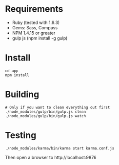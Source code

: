 # Requirements

 * Ruby (tested with 1.9.3)
 * Gems: Sass, Compass
 * NPM 1.4.15 or greater
 * gulp js (npm install -g gulp)

# Install

    cd app
    npm install

# Building

    # Only if you want to clean everything out first
    ./node_modules/gulp/bin/gulp.js clean
    ./node_modules/gulp/bin/gulp.js watch

# Testing

    ./node_modules/karma/bin/karma start karma.conf.js

Then open a browser to http://localhost:9876
